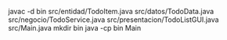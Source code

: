 javac -d bin src/entidad/TodoItem.java src/datos/TodoData.java src/negocio/TodoService.java src/presentacion/TodoListGUI.java src/Main.java
mkdir bin
java -cp bin Main
